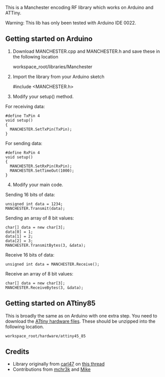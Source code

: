 This is a Manchester encoding RF library which works on Arduino and ATTiny.

Warning: This lib has only been tested with Arduino IDE 0022.

Getting started on Arduino
------

1) Download MANCHESTER.cpp and MANCHESTER.h and save these in the following location

    workspace_root/libraries/Manchester
    
2) Import the library from your Arduino sketch

    #include <MANCHESTER.h>
    
3) Modify your setup() method.

For receiving data:

    #define TxPin 4
    void setup()
    {
      MANCHESTER.SetTxPin(TxPin);
    }

For sending data:

    #define RxPin 4
    void setup() 
    {  
      MANCHESTER.SetRxPin(RxPin);
      MANCHESTER.SetTimeOut(1000);
    }

4) Modify your main code.

Sending 16 bits of data:

    unsigned int data = 1234;
    MANCHESTER.Transmit(data);
    
Sending an array of 8 bit values:

    char[] data = new char[3];
    data[0] = 1;
    data[1] = 2;
    data[2] = 3;
    MANCHESTER.TransmitBytes(3, &data);
    
Receive 16 bits of data:

    unsigned int data = MANCHESTER.Receive();
    
Receive an array of 8 bit values:

    char[] data = new char[3];
    MANCHESTER.ReceiveBytes(3, &data);
    
Getting started on ATtiny85
------

This is broadly the same as on Arduino with one extra step. You need to download the [ATtiny hardware files](https://github.com/downloads/mchr3k/arduino-libs-manchester/attiny45_85.zip). These should be unzipped into the following location.

    workspace_root/hardware/attiny45_85

Credits
------

* Library originally from [carl47](http://arduino.cc/forum/index.php?action=profile;u=14566) on [this thread](http://arduino.cc/forum/index.php/topic,63755.0.html)
* Contributions from [mchr3k](http://mchr3k-arduino.blogspot.com/) and [Mike](https://github.com/MichaelBell/Arduino-sketches)
